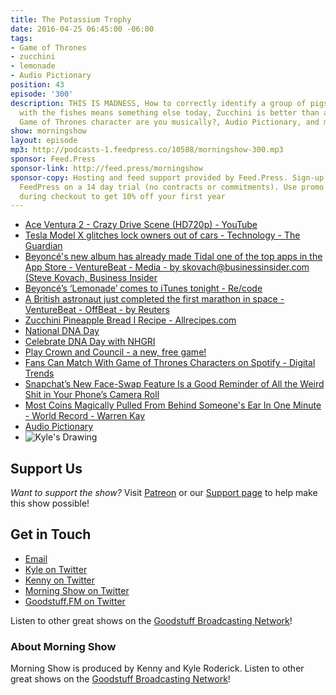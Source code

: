 ```yaml
---
title: The Potassium Trophy
date: 2016-04-25 06:45:00 -06:00
tags:
- Game of Thrones
- zucchini
- lemonade
- Audio Pictionary
position: 43
episode: '300'
description: THIS IS MADNESS, How to correctly identify a group of pigs, Sleeping
  with the fishes means something else today, Zucchini is better than a banana, Which
  Game of Thrones character are you musically?, Audio Pictionary, and more.
show: morningshow
layout: episode
mp3: http://podcasts-1.feedpress.co/10588/morningshow-300.mp3
sponsor: Feed.Press
sponsor-link: http://feed.press/morningshow
sponsor-copy: Hosting and feed support provided by Feed.Press. Sign-up today and try
  FeedPress on a 14 day trial (no contracts or commitments). Use promo code `morningshow`
  during checkout to get 10% off your first year
---
```


* [Ace Ventura 2 - Crazy Drive Scene (HD720p) - YouTube](https://www.youtube.com/watch?v=zs8LIzObfH4)
* [Tesla Model X glitches lock owners out of cars - Technology - The Guardian](https://www.theguardian.com/technology/2016/apr/21/tesla-model-x-glitches-lock-owners-out-of-cars-suv)
* [Beyoncé's new album has already made Tidal one of the top apps in the App Store - VentureBeat - Media - by skovach@businessinsider.com (Steve Kovach, Business Insider](http://venturebeat.com/2016/04/24/beyonces-new-album-has-already-made-tidal-one-of-the-top-apps-in-the-app-store/)
* [Beyoncé’s ‘Lemonade’ comes to iTunes tonight - Re/code](http://recode.net/2016/04/24/beyonce-lemonade-itunes-tidal/)
* [A British astronaut just completed the first marathon in space - VentureBeat - OffBeat - by Reuters](http://venturebeat.com/2016/04/24/a-british-astronaut-just-completed-the-first-marathon-in-space/)
* [Zucchini Pineapple Bread I Recipe - Allrecipes.com](http://allrecipes.com/recipe/7048/zucchini-pineapple-bread-i/)
* [National DNA Day](https://www.genome.gov/10506367/national-dna-day/)
* [Celebrate DNA Day with NHGRI](https://www.genome.gov/20519689/celebrate-dna-day-with-nhgri/#ama)
* [Play Crown and Council - a new, free game!](http://mojang.com/2016/04/play-crown-and-council-a-new-free-game/)
* [Fans Can Match With Game of Thrones Characters on Spotify - Digital Trends](http://www.digitaltrends.com/music/spotify-launches-new-game-of-thrones-feature/)
* [Snapchat’s New Face-Swap Feature Is a Good Reminder of All the Weird Shit in Your Phone’s Camera Roll](http://gizmodo.com/snapchat-s-new-face-swap-feature-is-a-good-reminder-of-1772487781)
* [Most Coins Magically Pulled From Behind Someone's Ear In One Minute - World Record - Warren Kay](https://recordsetter.com/world-record/coins-magically-pulled-from-behind-someones-ear/2582?autoplay=false)
* [Audio Pictionary](http://vignette2.wikia.nocookie.net/disney/images/c/c6/LiloandStitchmovieposter.jpg/revision/latest?cb=20140317002625)
* ![Kyle's Drawing](http://i.imgur.com/jXVVt0e.jpg)

## Support Us
*Want to support the show?* Visit [Patreon](http://patreon.com/morningshow) or our [Support page](http://goodstuff.fm/support) to help make this show possible!

## Get in Touch
* [Email](mailto:kyle@goodstuff.fm)
* [Kyle on Twitter](http://twitter.com/dogburps)
* [Kenny on Twitter](http://twitter.com/pizzarobotics)
* [Morning Show on Twitter](http://twitter.com/morningshowam)
* [Goodstuff.FM on Twitter](http://twitter.com/goodstufffm)

Listen to other great shows on the [Goodstuff Broadcasting Network](http://goodstuff.fm/shows)!

### About Morning Show
Morning Show is produced by Kenny and Kyle Roderick. Listen to other great shows on the [Goodstuff Broadcasting Network](http://goodstuff.fm/)!
